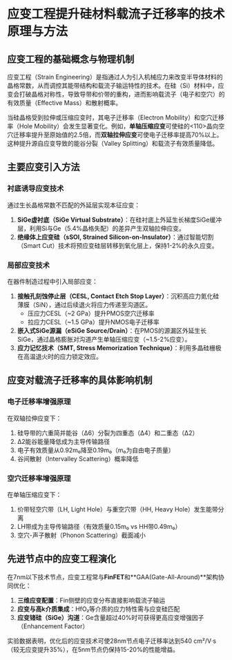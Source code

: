 # 应变工程提升硅材料载流子迁移率的技术原理与方法

## 应变工程的基础概念与物理机制

应变工程（Strain Engineering）是指通过人为引入机械应力来改变半导体材料的晶格常数，从而调控其能带结构和载流子输运特性的技术。在硅（Si）材料中，应变会打破晶格对称性，导致导带和价带的重构，进而影响载流子（电子和空穴）的有效质量（Effective Mass）和散射概率。

当硅晶格受到拉伸或压缩应变时，其电子迁移率（Electron Mobility）和空穴迁移率（Hole Mobility）会发生显著变化。例如，**单轴压缩应变**可使硅的<110>晶向空穴迁移率提升至原始值的2.5倍，而**双轴拉伸应变**可使电子迁移率提高70%以上。这种提升源自应变导致的能谷分裂（Valley Splitting）和载流子有效质量降低。

## 主要应变引入方法

### 衬底诱导应变技术

通过生长晶格常数不匹配的外延层实现本征应变：
1. **SiGe虚衬底（SiGe Virtual Substrate）**：在硅衬底上外延生长梯度SiGe缓冲层，利用Si与Ge（5.4%晶格失配）的差异产生双轴拉伸应变。
2. **绝缘体上应变硅（sSOI, Strained Silicon-on-Insulator）**：通过智能切割（Smart Cut）技术将预应变硅层转移到氧化层上，保持1-2%的永久应变。

### 局部应变技术

在器件制造过程中引入局部应变：
1. **接触孔刻蚀停止层（CESL, Contact Etch Stop Layer）**：沉积高应力氮化硅薄膜（SiN），通过后续退火将应力传递至沟道区。
   - 压应力CESL（~2 GPa）提升PMOS空穴迁移率
   - 拉应力CESL（~1.5 GPa）提升NMOS电子迁移率
2. **嵌入式SiGe源漏（eSiGe Source/Drain）**：在PMOS的源漏区外延生长SiGe，通过晶格膨胀对沟道产生单轴压缩应变（~1.5-2%应变）。
3. **应力记忆技术（SMT, Stress Memorization Technique）**：利用多晶硅栅极在高温退火时的应力锁定效应。

## 应变对载流子迁移率的具体影响机制

### 电子迁移率增强原理

在双轴拉伸应变下：
1. 硅导带的六重简并能谷（Δ6）分裂为四重态（Δ4）和二重态（Δ2）
2. Δ2能谷能量降低成为主导传输路径
3. 电子有效质量从0.92m₀降至0.19m₀（m₀为自由电子质量）
4. 谷间散射（Intervalley Scattering）概率降低

### 空穴迁移率增强原理

在单轴压缩应变下：
1. 价带轻空穴带（LH, Light Hole）与重空穴带（HH, Heavy Hole）发生能带分离
2. LH带成为主导传输路径（有效质量0.15m₀ vs HH带0.49m₀）
3. 空穴-声子散射（Phonon Scattering）截面减小

## 先进节点中的应变工程演化

在7nm以下技术节点，应变工程常与**FinFET**和**GAA(Gate-All-Around)**架构协同优化：
1. **三维应变配置**：Fin侧壁的应变分布直接影响载流子输运
2. **应变与高k介质集成**：HfO₂等介质的应力特性需与应变硅匹配
3. **应变锗硅（SiGe）沟道**：Ge含量超过40%时可获得更高应变增强因子（Enhancement Factor）

实验数据表明，优化后的应变技术可使28nm节点电子迁移率达到540 cm²/V·s（较无应变提升35%），在5nm节点仍保持15-20%的性能增益。